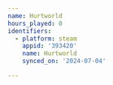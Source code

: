 ```yaml
---
name: Hurtworld
hours_played: 0
identifiers:
  - platform: steam
    appid: '393420'
    name: Hurtworld
    synced_on: '2024-07-04'

---
```

